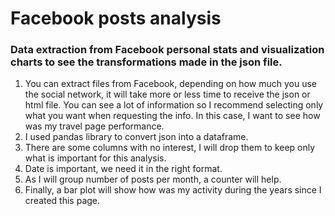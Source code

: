 # Facebook posts analysis

### Data extraction from Facebook personal stats and visualization charts to see the transformations made in the json file.


1. You can extract files from Facebook, depending on how much you use the social network, it will take more or less time to receive the json or html file. You can see a lot of information so I recommend selecting only what you want when requesting the info. In this case, I want to see how was my travel page performance.
2. I used pandas library to convert json into a dataframe.
3. There are some columns with no interest, I will drop them to keep only what is important for this analysis.
4. Date is important, we need it in the right format.
5. As I will group number of posts per month, a counter will help.
6. Finally, a bar plot will show how was my activity during the years since I created this page.
